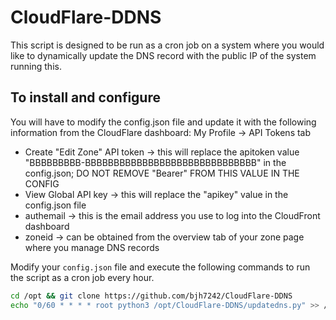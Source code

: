 # CloudFlare-DDNS
This script is designed to be run as a cron job on a system where you would like to dynamically update the DNS record with the public IP of the system running this.

## To install and configure
You will have to modify the config.json file and update it with the following information from the CloudFlare dashboard:
My Profile -> API Tokens tab
* Create "Edit Zone" API token -> this will replace the apitoken value "BBBBBBBBB-BBBBBBBBBBBBBBBBBBBBBBBBBBBBBB" in the config.json; DO NOT REMOVE "Bearer" FROM THIS VALUE IN THE CONFIG
* View Global API key -> this will replace the "apikey" value in the config.json file
* authemail -> this is the email address you use to log into the CloudFront dashboard
* zoneid -> can be obtained from the overview tab of your zone page where you manage DNS records

Modify your `config.json` file and execute the following commands to run the script as a cron job every hour.
```bash
cd /opt && git clone https://github.com/bjh7242/CloudFlare-DDNS
echo "0/60 * * * * root python3 /opt/CloudFlare-DDNS/updatedns.py" >> /etc/crontab
```
